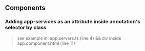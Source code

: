## Components ##
### Adding app-services as an attribute inside annotation's selector by class ###
> see example in: app.servers.ts (line 4) && div inside app.component.html (line 11)